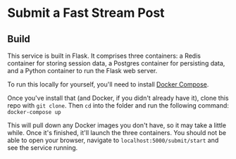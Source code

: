 # Submit a Fast Stream Post

## Build
This service is built in Flask. It comprises three containers: a Redis container for storing session data, a Postgres 
container for persisting data, and a Python container to run the Flask web server. 

To run this locally for yourself, you'll need to install [Docker Compose](https://docs.docker.com/compose/install/).

Once you've install that (and Docker, if you didn't already have it), clone this repo with `git clone`. Then `cd` into 
the folder and run the following command:
`docker-compose up`

This will pull down any Docker images you don't have, so it may take a little while. Once it's finished, it'll launch 
the three containers. You should not be able to open your browser, navigate to `localhost:5000/submit/start` and see the 
service running.  